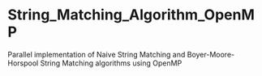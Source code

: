 # String_Matching_Algorithm_OpenMP
Parallel implementation of Naive String Matching and Boyer-Moore-Horspool String Matching algorithms using OpenMP
